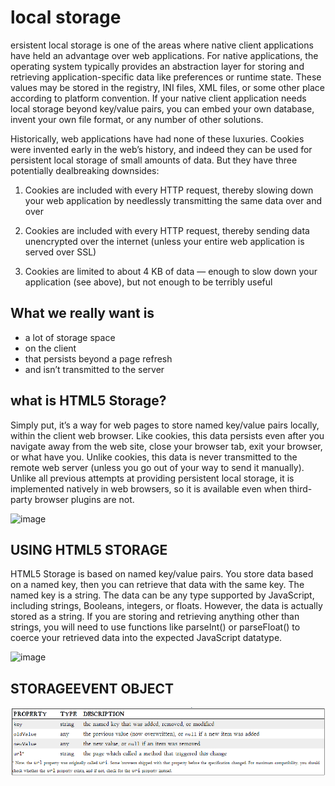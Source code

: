 # local storage

ersistent local storage is one of the areas where native client applications have held an advantage over web applications. For native applications, the operating system typically provides an abstraction layer for storing and retrieving application-specific data like preferences or runtime state. These values may be stored in the registry, INI files, XML files, or some other place according to platform convention. If your native client application needs local storage beyond key/value pairs, you can embed your own database, invent your own file format, or any number of other solutions.

Historically, web applications have had none of these luxuries. Cookies were invented early in the web’s history, and indeed they can be used for persistent local storage of small amounts of data. But they have three potentially dealbreaking downsides:

1. Cookies are included with every HTTP request, thereby slowing down your web application by needlessly transmitting the same data over and over

2. Cookies are included with every HTTP request, thereby sending data unencrypted over the internet (unless your entire web application is served over SSL)

3. Cookies are limited to about 4 KB of data — enough to slow down your application (see above), but not enough to be terribly useful

## What we really want is

- a lot of storage space
- on the client
- that persists beyond a page refresh
- and isn’t transmitted to the server

## what is HTML5 Storage?

 Simply put, it’s a way for web pages to store named key/value pairs locally, within the client web browser. Like cookies, this data persists even after you navigate away from the web site, close your browser tab, exit your browser, or what have you. Unlike cookies, this data is never transmitted to the remote web server (unless you go out of your way to send it manually). Unlike all previous attempts at providing persistent local storage, it is implemented natively in web browsers, so it is available even when third-party browser plugins are not.

 ![image](https://image.slidesharecdn.com/html5localstorage-140511235722-phpapp01/95/html5-local-storage-6-638.jpg?cb=1399852926)

 ##  USING HTML5 STORAGE

 HTML5 Storage is based on named key/value pairs. You store data based on a named key, then you can retrieve that data with the same key. The named key is a string. The data can be any type supported by JavaScript, including strings, Booleans, integers, or floats. However, the data is actually stored as a string. If you are storing and retrieving anything other than strings, you will need to use functions like parseInt() or parseFloat() to coerce your retrieved data into the expected JavaScript datatype.

 ![image](https://miro.medium.com/max/1134/1*OpOBcqJpawgs4ehT1eKZnA.png)

 ##  STORAGEEVENT OBJECT

 ![image](img/storage.png)